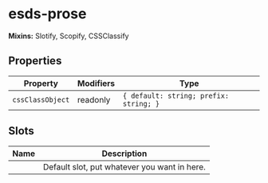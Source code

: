 # esds-prose

**Mixins:** Slotify, Scopify, CSSClassify

## Properties

| Property         | Modifiers | Type                                   |
|------------------|-----------|----------------------------------------|
| `cssClassObject` | readonly  | `{ default: string; prefix: string; }` |

## Slots

| Name | Description                                  |
|------|----------------------------------------------|
|      | Default slot, put whatever you want in here. |
